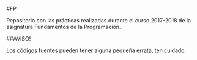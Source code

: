 #FP

Repositorio con las prácticas realizadas durante el curso 2017-2018 de la asignatura Fundamentos de la Programación.

##AVISO!

Los códigos fuentes pueden tener alguna pequeña errata, ten cuidado.
